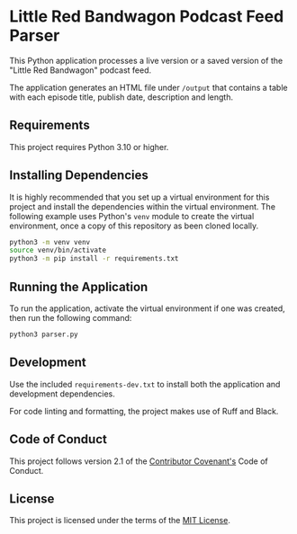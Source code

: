 # Little Red Bandwagon Podcast Feed Parser

This Python application processes a live version or a saved version of the "Little Red Bandwagon" podcast feed.

The application generates an HTML file under `/output` that contains a table with each episode title, publish date, description and length.

## Requirements

This project requires Python 3.10 or higher.

## Installing Dependencies

It is highly recommended that you set up a virtual environment for this project and install the dependencies within the virtual environment. The following example uses Python's `venv` module to create the virtual environment, once a copy of this repository as been cloned locally.

```bash
python3 -m venv venv
source venv/bin/activate
python3 -m pip install -r requirements.txt
```

## Running the Application

To run the application, activate the virtual environment if one was created, then run the following command:

```bash
python3 parser.py
```

## Development

Use the included `requirements-dev.txt` to install both the application and development dependencies.

For code linting and formatting, the project makes use of Ruff and Black.

## Code of Conduct

This project follows version 2.1 of the [Contributor Covenant's](https://www.contributor-covenant.org) Code of Conduct.

## License

This project is licensed under the terms of the [MIT License](LICENSE).
